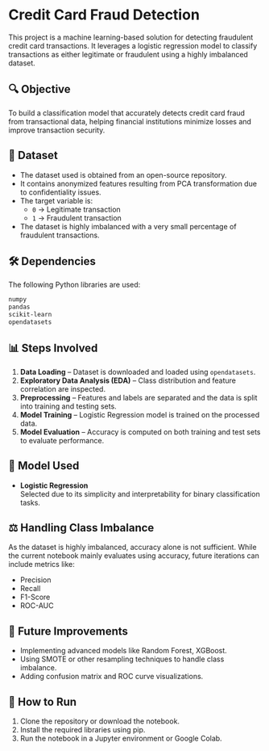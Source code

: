 # Credit Card Fraud Detection

This project is a machine learning-based solution for detecting fraudulent credit card transactions. It leverages a logistic regression model to classify transactions as either legitimate or fraudulent using a highly imbalanced dataset.

## 🔍 Objective

To build a classification model that accurately detects credit card fraud from transactional data, helping financial institutions minimize losses and improve transaction security.

## 📁 Dataset

- The dataset used is obtained from an open-source repository.
- It contains anonymized features resulting from PCA transformation due to confidentiality issues.
- The target variable is:
  - `0` → Legitimate transaction
  - `1` → Fraudulent transaction
- The dataset is highly imbalanced with a very small percentage of fraudulent transactions.

## 🛠️ Dependencies

The following Python libraries are used:

```bash
numpy
pandas
scikit-learn
opendatasets
```

## 📊 Steps Involved

1. **Data Loading** – Dataset is downloaded and loaded using `opendatasets`.
2. **Exploratory Data Analysis (EDA)** – Class distribution and feature correlation are inspected.
3. **Preprocessing** – Features and labels are separated and the data is split into training and testing sets.
4. **Model Training** – Logistic Regression model is trained on the processed data.
5. **Model Evaluation** – Accuracy is computed on both training and test sets to evaluate performance.

## 🧠 Model Used

- **Logistic Regression**  
  Selected due to its simplicity and interpretability for binary classification tasks.

## ⚖️ Handling Class Imbalance

As the dataset is highly imbalanced, accuracy alone is not sufficient. While the current notebook mainly evaluates using accuracy, future iterations can include metrics like:
- Precision
- Recall
- F1-Score
- ROC-AUC

## 📌 Future Improvements

- Implementing advanced models like Random Forest, XGBoost.
- Using SMOTE or other resampling techniques to handle class imbalance.
- Adding confusion matrix and ROC curve visualizations.

## 🚀 How to Run

1. Clone the repository or download the notebook.
2. Install the required libraries using pip.
3. Run the notebook in a Jupyter environment or Google Colab.
